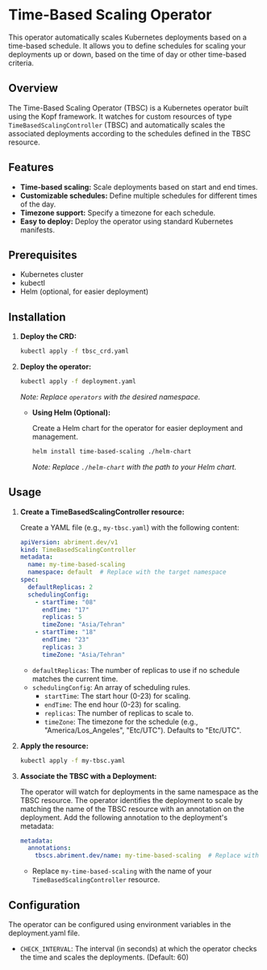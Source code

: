 # Time-Based Scaling Operator

This operator automatically scales Kubernetes deployments based on a time-based schedule. It allows you to define schedules for scaling your deployments up or down, based on the time of day or other time-based criteria.

## Overview

The Time-Based Scaling Operator (TBSC) is a Kubernetes operator built using the Kopf framework. It watches for custom resources of type `TimeBasedScalingController` (TBSC) and automatically scales the associated deployments according to the schedules defined in the TBSC resource.

## Features

*   **Time-based scaling:** Scale deployments based on start and end times.
*   **Customizable schedules:** Define multiple schedules for different times of the day.
*   **Timezone support:** Specify a timezone for each schedule.
*   **Easy to deploy:** Deploy the operator using standard Kubernetes manifests.

## Prerequisites

*   Kubernetes cluster
*   kubectl
*   Helm (optional, for easier deployment)

## Installation

1.  **Deploy the CRD:**

    ```bash
    kubectl apply -f tbsc_crd.yaml
    ```

2.  **Deploy the operator:**

    ```bash
    kubectl apply -f deployment.yaml
    ```

    *Note: Replace `operators` with the desired namespace.*

    *   **Using Helm (Optional):**

        Create a Helm chart for the operator for easier deployment and management.

        ```bash
        helm install time-based-scaling ./helm-chart
        ```

        *Note: Replace `./helm-chart` with the path to your Helm chart.*

## Usage

1.  **Create a TimeBasedScalingController resource:**

    Create a YAML file (e.g., `my-tbsc.yaml`) with the following content:

    ```yaml
    apiVersion: abriment.dev/v1
    kind: TimeBasedScalingController
    metadata:
      name: my-time-based-scaling
      namespace: default  # Replace with the target namespace
    spec:
      defaultReplicas: 2
      schedulingConfig:
        - startTime: "08"
          endTime: "17"
          replicas: 5
          timeZone: "Asia/Tehran"
        - startTime: "18"
          endTime: "23"
          replicas: 3
          timeZone: "Asia/Tehran"
    ```

    *   `defaultReplicas`: The number of replicas to use if no schedule matches the current time.
    *   `schedulingConfig`: An array of scheduling rules.
        *   `startTime`: The start hour (0-23) for scaling.
        *   `endTime`: The end hour (0-23) for scaling.
        *   `replicas`: The number of replicas to scale to.
        *   `timeZone`: The timezone for the schedule (e.g., "America/Los_Angeles", "Etc/UTC"). Defaults to "Etc/UTC".

2.  **Apply the resource:**

    ```bash
    kubectl apply -f my-tbsc.yaml
    ```

3.  **Associate the TBSC with a Deployment:**

    The operator will watch for deployments in the same namespace as the TBSC resource. The operator identifies the deployment to scale by matching the name of the TBSC resource with an annotation on the deployment. Add the following annotation to the deployment's metadata:

    ```yaml
    metadata:
      annotations:
        tbscs.abriment.dev/name: my-time-based-scaling  # Replace with the TBSC resource name
    ```

    *   Replace `my-time-based-scaling` with the name of your `TimeBasedScalingController` resource.

## Configuration

The operator can be configured using environment variables in the deployment.yaml file.

*   `CHECK_INTERVAL`: The interval (in seconds) at which the operator checks the time and scales the deployments. (Default: 60)
